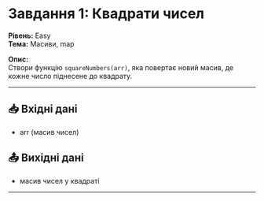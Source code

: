 # Завдання 1: Квадрати чисел  
**Рівень:** Easy  
**Тема:** Масиви, map  

**Опис:**  
Створи функцію `squareNumbers(arr)`, яка повертає новий масив, де кожне число піднесене до квадрату.  

---
## 📥 Вхідні дані
- arr (масив чисел)

## 📤 Вихідні дані
- масив чисел у квадраті  

---